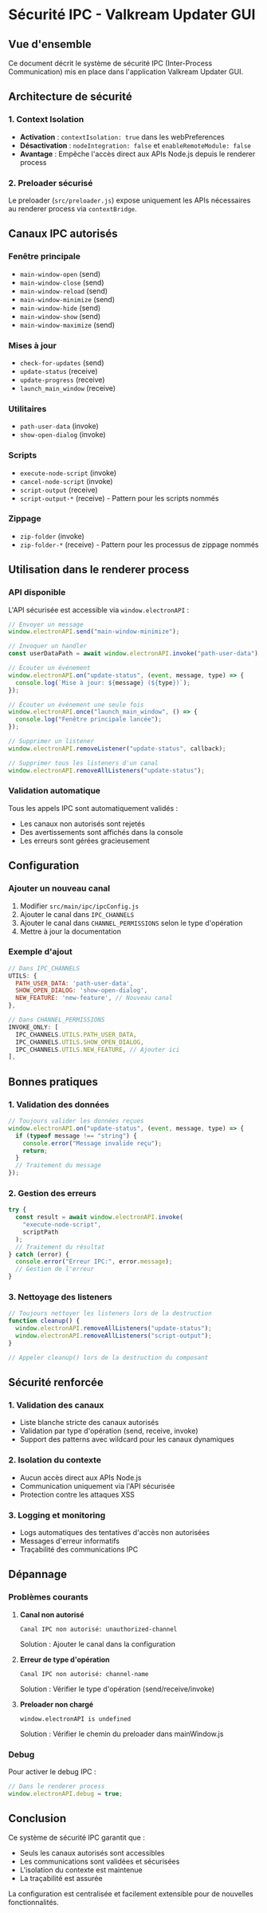 # Sécurité IPC - Valkream Updater GUI

## Vue d'ensemble

Ce document décrit le système de sécurité IPC (Inter-Process Communication) mis en place dans l'application Valkream Updater GUI.

## Architecture de sécurité

### 1. Context Isolation

- **Activation** : `contextIsolation: true` dans les webPreferences
- **Désactivation** : `nodeIntegration: false` et `enableRemoteModule: false`
- **Avantage** : Empêche l'accès direct aux APIs Node.js depuis le renderer process

### 2. Preloader sécurisé

Le preloader (`src/preloader.js`) expose uniquement les APIs nécessaires au renderer process via `contextBridge`.

## Canaux IPC autorisés

### Fenêtre principale

- `main-window-open` (send)
- `main-window-close` (send)
- `main-window-reload` (send)
- `main-window-minimize` (send)
- `main-window-hide` (send)
- `main-window-show` (send)
- `main-window-maximize` (send)

### Mises à jour

- `check-for-updates` (send)
- `update-status` (receive)
- `update-progress` (receive)
- `launch_main_window` (receive)

### Utilitaires

- `path-user-data` (invoke)
- `show-open-dialog` (invoke)

### Scripts

- `execute-node-script` (invoke)
- `cancel-node-script` (invoke)
- `script-output` (receive)
- `script-output-*` (receive) - Pattern pour les scripts nommés

### Zippage

- `zip-folder` (invoke)
- `zip-folder-*` (receive) - Pattern pour les processus de zippage nommés

## Utilisation dans le renderer process

### API disponible

L'API sécurisée est accessible via `window.electronAPI` :

```javascript
// Envoyer un message
window.electronAPI.send("main-window-minimize");

// Invoquer un handler
const userDataPath = await window.electronAPI.invoke("path-user-data");

// Écouter un événement
window.electronAPI.on("update-status", (event, message, type) => {
  console.log(`Mise à jour: ${message} (${type})`);
});

// Écouter un événement une seule fois
window.electronAPI.once("launch_main_window", () => {
  console.log("Fenêtre principale lancée");
});

// Supprimer un listener
window.electronAPI.removeListener("update-status", callback);

// Supprimer tous les listeners d'un canal
window.electronAPI.removeAllListeners("update-status");
```

### Validation automatique

Tous les appels IPC sont automatiquement validés :

- Les canaux non autorisés sont rejetés
- Des avertissements sont affichés dans la console
- Les erreurs sont gérées gracieusement

## Configuration

### Ajouter un nouveau canal

1. Modifier `src/main/ipc/ipcConfig.js`
2. Ajouter le canal dans `IPC_CHANNELS`
3. Ajouter le canal dans `CHANNEL_PERMISSIONS` selon le type d'opération
4. Mettre à jour la documentation

### Exemple d'ajout

```javascript
// Dans IPC_CHANNELS
UTILS: {
  PATH_USER_DATA: 'path-user-data',
  SHOW_OPEN_DIALOG: 'show-open-dialog',
  NEW_FEATURE: 'new-feature', // Nouveau canal
},

// Dans CHANNEL_PERMISSIONS
INVOKE_ONLY: [
  IPC_CHANNELS.UTILS.PATH_USER_DATA,
  IPC_CHANNELS.UTILS.SHOW_OPEN_DIALOG,
  IPC_CHANNELS.UTILS.NEW_FEATURE, // Ajouter ici
],
```

## Bonnes pratiques

### 1. Validation des données

```javascript
// Toujours valider les données reçues
window.electronAPI.on("update-status", (event, message, type) => {
  if (typeof message !== "string") {
    console.error("Message invalide reçu");
    return;
  }
  // Traitement du message
});
```

### 2. Gestion des erreurs

```javascript
try {
  const result = await window.electronAPI.invoke(
    "execute-node-script",
    scriptPath
  );
  // Traitement du résultat
} catch (error) {
  console.error("Erreur IPC:", error.message);
  // Gestion de l'erreur
}
```

### 3. Nettoyage des listeners

```javascript
// Toujours nettoyer les listeners lors de la destruction
function cleanup() {
  window.electronAPI.removeAllListeners("update-status");
  window.electronAPI.removeAllListeners("script-output");
}

// Appeler cleanup() lors de la destruction du composant
```

## Sécurité renforcée

### 1. Validation des canaux

- Liste blanche stricte des canaux autorisés
- Validation par type d'opération (send, receive, invoke)
- Support des patterns avec wildcard pour les canaux dynamiques

### 2. Isolation du contexte

- Aucun accès direct aux APIs Node.js
- Communication uniquement via l'API sécurisée
- Protection contre les attaques XSS

### 3. Logging et monitoring

- Logs automatiques des tentatives d'accès non autorisées
- Messages d'erreur informatifs
- Traçabilité des communications IPC

## Dépannage

### Problèmes courants

1. **Canal non autorisé**

   ```
   Canal IPC non autorisé: unauthorized-channel
   ```

   Solution : Ajouter le canal dans la configuration

2. **Erreur de type d'opération**

   ```
   Canal IPC non autorisé: channel-name
   ```

   Solution : Vérifier le type d'opération (send/receive/invoke)

3. **Preloader non chargé**
   ```
   window.electronAPI is undefined
   ```
   Solution : Vérifier le chemin du preloader dans mainWindow.js

### Debug

Pour activer le debug IPC :

```javascript
// Dans le renderer process
window.electronAPI.debug = true;
```

## Conclusion

Ce système de sécurité IPC garantit que :

- Seuls les canaux autorisés sont accessibles
- Les communications sont validées et sécurisées
- L'isolation du contexte est maintenue
- La traçabilité est assurée

La configuration est centralisée et facilement extensible pour de nouvelles fonctionnalités.
